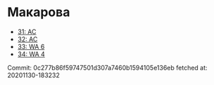 # Макарова
- [31: AC](31.md)
- [32: AC](32.md)
- [33: WA 6](33.md)
- [34: WA 4](34.md)

Commit: 0c277b86f59747501d307a7460b1594105e136eb
 fetched at: 20201130-183232
